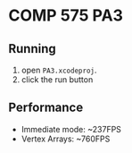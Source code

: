 # COMP 575 PA3

## Running
1. open `PA3.xcodeproj`.
2. click the run button

## Performance
- Immediate mode: ~237FPS
- Vertex Arrays: ~760FPS